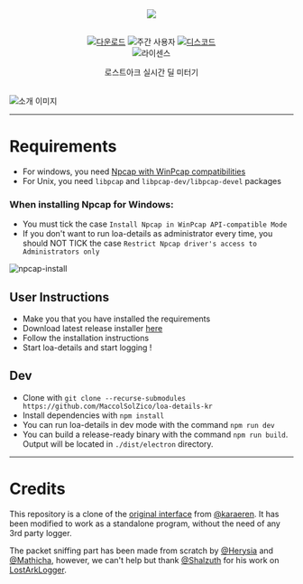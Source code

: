 <div align="center">
  <img src="https://user-images.githubusercontent.com/29287377/170220154-a521b32b-6727-422b-bf69-01b4faaa31da.png" />
</div>

<br />

<div align="center" markdown="1">

  [![다운로드](https://img.shields.io/github/package-json/v/MaccolSolZico/loa-details-kr/main?style=for-the-badge&label=%EB%8B%A4%EC%9A%B4%EB%A1%9C%EB%93%9C)](https://github.com/MaccolSolZico/loa-details-kr/releases/latest)
  ![주간 사용자](https://img.shields.io/endpoint?url=https%3A%2F%2Fla.herysia.com%2Fbadge&style=for-the-badge&label=%EC%A3%BC%EA%B0%84%20%EC%82%AC%EC%9A%A9%EC%9E%90)
  [![디스코드](https://img.shields.io/discord/1240116892228780073?color=%235865F2&label=%EB%94%94%EC%8A%A4%EC%BD%94%EB%93%9C&style=for-the-badge)](https://discord.gg/ybujC3sjMy)
  <br />
  ![라이센스](https://img.shields.io/github/license/MaccolSolZico/loa-details-kr?style=flat-square)

</div>

<div align="center">로스트아크 실시간 딜 미터기</div>

<br />

![소개 이미지](https://user-images.githubusercontent.com/29287377/173195460-cf8da1b4-abfa-4ed3-8dec-648eb1ffaf87.png)

---

# Requirements

- For windows, you need [Npcap with WinPcap compatibilities](https://npcap.com/#download)
- For Unix, you need `libpcap` and `libpcap-dev/libpcap-devel` packages

### When installing Npcap for Windows:

- You must tick the case `Install Npcap in WinPcap API-compatible Mode`
- If you don't want to run loa-details as administrator every time, you should NOT TICK the case `Restrict Npcap driver's access to Administrators only`

![npcap-install](./public/npcap.png)

## User Instructions

- Make you that you have installed the requirements
- Download latest release installer [here](https://github.com/MaccolSolZico/loa-details-kr/releases/latest)
- Follow the installation instructions
- Start loa-details and start logging !

## Dev

- Clone with `git clone --recurse-submodules https://github.com/MaccolSolZico/loa-details-kr`
- Install dependencies with `npm install`
- You can run loa-details in dev mode with the command `npm run dev`
- You can build a release-ready binary with the command `npm run build`. Output will be located in `./dist/electron` directory.

---

# Credits

This repository is a clone of the [original interface](https://github.com/karaeren/loa-details) from [@karaeren](https://github.com/karaeren).
It has been modified to work as a standalone program, without the need of any 3rd party logger.

The packet sniffing part has been made from scratch by [@Herysia](https://github.com/Herysia) and [@Mathicha](https://github.com/Mathicha), however, we can't help but thank [@Shalzuth](https://github.com/Shalzuth) for his work on [LostArkLogger](https://github.com/shalzuth/LostArkLogger).

